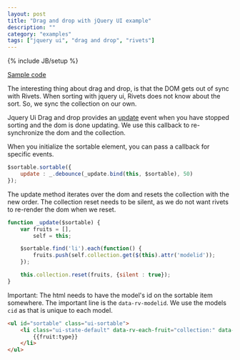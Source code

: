```yaml
---
layout: post
title: "Drag and drop with jQuery UI example"
description: ""
category: "examples"
tags: ["jquery ui", "drag and drop", "rivets"]
---
```

{% include JB/setup %}

[Sample code](http://solid-interactive.github.io/masseuse-examples/drag-and-drop)

The interesting thing about drag and drop, is that the DOM gets out of sync with Rivets.
When sorting with jquery ui, Rivets does not know about the sort. So, we sync the collection on our own. 

Jquery Ui Drag and drop provides an [update](http://api.jqueryui.com/sortable/#event-update) event when you have stopped sorting and the dom is done updating.
We use this callback to re-synchronize the dom and the collection.


When you initialize the sortable element, you can pass a callback for specific events.

```javascript
$sortable.sortable({
    update : _.debounce(_update.bind(this, $sortable), 50)
});
```

The update method iterates over the dom and resets the collection with the new order.
The collection reset needs to be silent, as we do not want rivets to re-render the dom when we reset.

```javascript
function _update($sortable) {
    var fruits = [],
        self = this;

    $sortable.find('li').each(function() {
        fruits.push(self.collection.get($(this).attr('modelid'));
    });

    this.collection.reset(fruits, {silent : true});
}
```

Important:
The html needs to have the model's id on the sortable item somewhere. The important line is the `data-rv-modelid`.
We use the models `cid` as that is unique to each model.

```html
<ul id="sortable" class="ui-sortable">
    <li class="ui-state-default" data-rv-each-fruit="collection:" data-rv-modelid="fruit.cid">
        {{fruit:type}}
    </li>
</ul>
```
